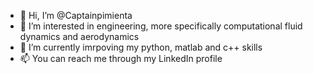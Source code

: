 - 👋 Hi, I’m @Captainpimienta
- 👀 I’m interested in engineering, more specifically computational fluid dynamics and aerodynamics
- 🌱 I’m currently imrpoving my python, matlab and c++ skills
- 📫 You can reach me through my LinkedIn profile

<!---
Captainpimienta/Captainpimienta is a ✨ special ✨ repository because its `README.md` (this file) appears on your GitHub profile.
You can click the Preview link to take a look at your changes.
--->
